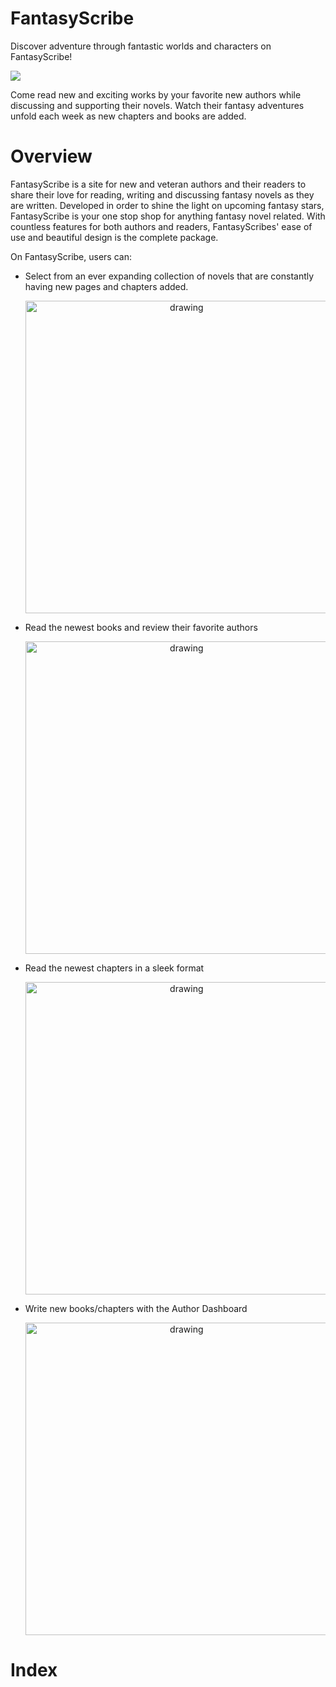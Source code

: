 # FantasyScribe

Discover adventure through fantastic worlds and characters on FantasyScribe! 

![](https://image-storage-portfolio.s3.us-east-2.amazonaws.com/x3jxcWU+-+Imgur.png)

Come read new and exciting works by your favorite new authors while discussing and supporting their novels. Watch their fantasy adventures unfold each week as new chapters and books are added. 

# Overview
FantasyScribe is a site for new and veteran authors and their readers to share their love for reading, writing and discussing fantasy novels as they are written. Developed in order to shine the light on upcoming fantasy stars, FantasyScribe is your one stop shop for anything fantasy novel related. With countless features for both authors and readers, FantasyScribes' ease of use and beautiful design is the complete package.

On FantasyScribe, users can:

* Select from an ever expanding collection of novels that are constantly having new pages and chapters added.
  <div align="center">   
  <img src="https://image-storage-portfolio.s3.us-east-2.amazonaws.com/allbooks.png" alt="drawing" width="500" height="500" />
  </div>


* Read the newest books and review their favorite authors
  <div align="center">
   <img src="https://image-storage-portfolio.s3.us-east-2.amazonaws.com/bookdetails.png" alt="drawing" width="500" height="500"/>
  </div>


* Read the newest chapters in a sleek format
  <div align="center">
   <img src="https://image-storage-portfolio.s3.us-east-2.amazonaws.com/chapterdetails.png" alt="drawing" width="500" height="500"/>
  </div>

* Write new books/chapters with the Author Dashboard
  <div align="center">
   <img src="https://image-storage-portfolio.s3.us-east-2.amazonaws.com/authordashboard.png" alt="drawing" width="500" height="500"/>
  </div>

# Index


 

